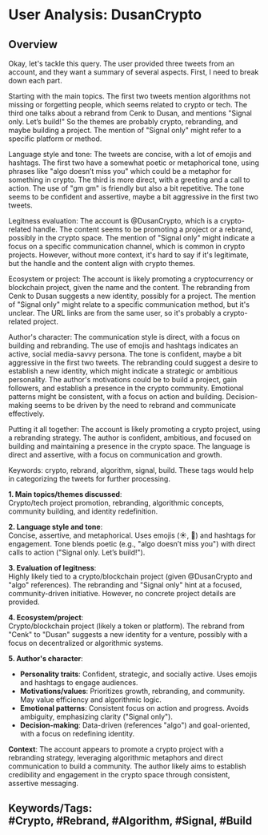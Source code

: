 # User Analysis: DusanCrypto

## Overview

<think>
Okay, let's tackle this query. The user provided three tweets from an account, and they want a summary of several aspects. First, I need to break down each part.

Starting with the main topics. The first two tweets mention algorithms not missing or forgetting people, which seems related to crypto or tech. The third one talks about a rebrand from Cenk to Dusan, and mentions "Signal only. Let’s build!" So the themes are probably crypto, rebranding, and maybe building a project. The mention of "Signal only" might refer to a specific platform or method.

Language style and tone: The tweets are concise, with a lot of emojis and hashtags. The first two have a somewhat poetic or metaphorical tone, using phrases like "algo doesn’t miss you" which could be a metaphor for something in crypto. The third is more direct, with a greeting and a call to action. The use of "gm gm" is friendly but also a bit repetitive. The tone seems to be confident and assertive, maybe a bit aggressive in the first two tweets.

Legitness evaluation: The account is @DusanCrypto, which is a crypto-related handle. The content seems to be promoting a project or a rebrand, possibly in the crypto space. The mention of "Signal only" might indicate a focus on a specific communication channel, which is common in crypto projects. However, without more context, it's hard to say if it's legitimate, but the handle and the content align with crypto themes.

Ecosystem or project: The account is likely promoting a cryptocurrency or blockchain project, given the name and the content. The rebranding from Cenk to Dusan suggests a new identity, possibly for a project. The mention of "Signal only" might relate to a specific communication method, but it's unclear. The URL links are from the same user, so it's probably a crypto-related project.

Author's character: The communication style is direct, with a focus on building and rebranding. The use of emojis and hashtags indicates an active, social media-savvy persona. The tone is confident, maybe a bit aggressive in the first two tweets. The rebranding could suggest a desire to establish a new identity, which might indicate a strategic or ambitious personality. The author's motivations could be to build a project, gain followers, and establish a presence in the crypto community. Emotional patterns might be consistent, with a focus on action and building. Decision-making seems to be driven by the need to rebrand and communicate effectively.

Putting it all together: The account is likely promoting a crypto project, using a rebranding strategy. The author is confident, ambitious, and focused on building and maintaining a presence in the crypto space. The language is direct and assertive, with a focus on communication and growth.

Keywords: crypto, rebrand, algorithm, signal, build. These tags would help in categorizing the tweets for further processing.
</think>

**1. Main topics/themes discussed**:  
Crypto/tech project promotion, rebranding, algorithmic concepts, community building, and identity redefinition.  

**2. Language style and tone**:  
Concise, assertive, and metaphorical. Uses emojis (☀️, 💪) and hashtags for engagement. Tone blends poetic (e.g., "algo doesn’t miss you") with direct calls to action ("Signal only. Let’s build!").  

**3. Evaluation of legitness**:  
Highly likely tied to a crypto/blockchain project (given @DusanCrypto and "algo" references). The rebranding and "Signal only" hint at a focused, community-driven initiative. However, no concrete project details are provided.  

**4. Ecosystem/project**:  
Crypto/blockchain project (likely a token or platform). The rebrand from "Cenk" to "Dusan" suggests a new identity for a venture, possibly with a focus on decentralized or algorithmic systems.  

**5. Author's character**:  
- **Personality traits**: Confident, strategic, and socially active. Uses emojis and hashtags to engage audiences.  
- **Motivations/values**: Prioritizes growth, rebranding, and community. May value efficiency and algorithmic logic.  
- **Emotional patterns**: Consistent focus on action and progress. Avoids ambiguity, emphasizing clarity ("Signal only").  
- **Decision-making**: Data-driven (references "algo") and goal-oriented, with a focus on redefining identity.  

**Context**: The account appears to promote a crypto project with a rebranding strategy, leveraging algorithmic metaphors and direct communication to build a community. The author likely aims to establish credibility and engagement in the crypto space through consistent, assertive messaging.  

**Keywords/Tags**:  
#Crypto, #Rebrand, #Algorithm, #Signal, #Build
---
